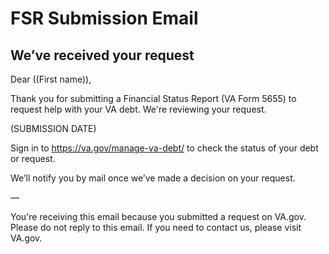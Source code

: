 # FSR Submission Email

## We’ve received your request

Dear ((First name)),

Thank you for submitting a Financial Status Report (VA Form 5655) to request help with your VA debt. We're reviewing your request.

(SUBMISSION DATE)

Sign in to https://va.gov/manage-va-debt/ to check the status of your debt or request.

We’ll notify you by mail once we’ve made a decision on your request.

—

You're receiving this email because you submitted a request on VA.gov. Please do not reply to this email. If you need to contact us, please visit VA.gov. 
